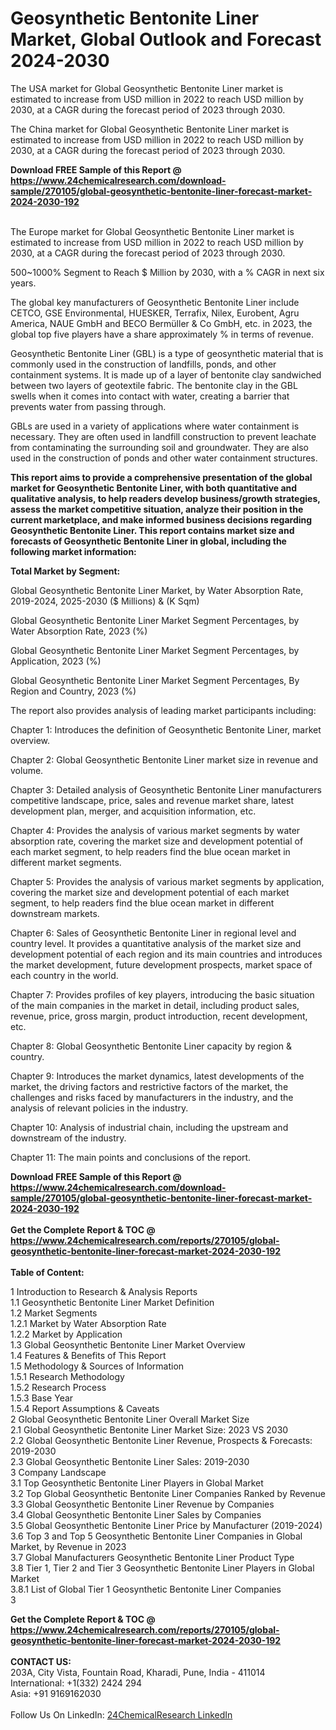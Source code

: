 <h1>Geosynthetic Bentonite Liner Market, Global Outlook and Forecast 2024-2030</h1><p>The USA market for Global Geosynthetic Bentonite Liner market is estimated to increase from USD million in 2022 to reach USD million by 2030, at a CAGR during the forecast period of 2023 through 2030.</p><p>
</p><p>The China market for Global Geosynthetic Bentonite Liner market is estimated to increase from USD million in 2022 to reach USD million by 2030, at a CAGR during the forecast period of 2023 through 2030.</p><div><b>Download FREE Sample of this Report @ 
            <a href="https://www.24chemicalresearch.com/download-sample/270105/global-geosynthetic-bentonite-liner-forecast-market-2024-2030-192">
            https://www.24chemicalresearch.com/download-sample/270105/global-geosynthetic-bentonite-liner-forecast-market-2024-2030-192</a></b></div><br><p>
</p><p>The Europe market for Global Geosynthetic Bentonite Liner market is estimated to increase from USD million in 2022 to reach USD million by 2030, at a CAGR during the forecast period of 2023 through 2030.</p><p>
500~1000% Segment to Reach $ Million by 2030, with a % CAGR in next six years.</p><p>
The global key manufacturers of Geosynthetic Bentonite Liner include CETCO, GSE Environmental, HUESKER, Terrafix, Nilex, Eurobent, Agru America, NAUE GmbH and BECO Bermüller &amp; Co GmbH, etc. in 2023, the global top five players have a share approximately % in terms of revenue.</p><p>
Geosynthetic Bentonite Liner (GBL) is a type of geosynthetic material that is commonly used in the construction of landfills, ponds, and other containment systems. It is made up of a layer of bentonite clay sandwiched between two layers of geotextile fabric. The bentonite clay in the GBL swells when it comes into contact with water, creating a barrier that prevents water from passing through.</p><p>
</p><p>
GBLs are used in a variety of applications where water containment is necessary. They are often used in landfill construction to prevent leachate from contaminating the surrounding soil and groundwater. They are also used in the construction of ponds and other water containment structures.</p><p>
<strong>This report aims to provide a comprehensive presentation of the global market for Geosynthetic Bentonite Liner, with both quantitative and qualitative analysis, to help readers develop business/growth strategies, assess the market competitive situation, analyze their position in the current marketplace, and make informed business decisions regarding Geosynthetic Bentonite Liner. This report contains market size and forecasts of Geosynthetic Bentonite Liner in global, including the following market information:</strong></p><p>
</p><p>
<strong>Total Market by Segment:</strong></p><p>
Global Geosynthetic Bentonite Liner Market, by Water Absorption Rate, 2019-2024, 2025-2030 ($ Millions) &amp; (K Sqm)</p><p>
Global Geosynthetic Bentonite Liner Market Segment Percentages, by Water Absorption Rate, 2023 (%)</p><p>
</p><p>
Global Geosynthetic Bentonite Liner Market Segment Percentages, by Application, 2023 (%)</p><p>
</p><p>
Global Geosynthetic Bentonite Liner Market Segment Percentages, By Region and Country, 2023 (%)</p><p>
</p><p>
The report also provides analysis of leading market participants including:</p><p>
</p><p>
</p><p>
Chapter 1: Introduces the definition of Geosynthetic Bentonite Liner, market overview.</p><p>
Chapter 2: Global Geosynthetic Bentonite Liner market size in revenue and volume.</p><p>
Chapter 3: Detailed analysis of Geosynthetic Bentonite Liner manufacturers competitive landscape, price, sales and revenue market share, latest development plan, merger, and acquisition information, etc.</p><p>
Chapter 4: Provides the analysis of various market segments by water absorption rate, covering the market size and development potential of each market segment, to help readers find the blue ocean market in different market segments.</p><p>
Chapter 5: Provides the analysis of various market segments by application, covering the market size and development potential of each market segment, to help readers find the blue ocean market in different downstream markets.</p><p>
Chapter 6: Sales of Geosynthetic Bentonite Liner in regional level and country level. It provides a quantitative analysis of the market size and development potential of each region and its main countries and introduces the market development, future development prospects, market space of each country in the world.</p><p>
Chapter 7: Provides profiles of key players, introducing the basic situation of the main companies in the market in detail, including product sales, revenue, price, gross margin, product introduction, recent development, etc.</p><p>
Chapter 8: Global Geosynthetic Bentonite Liner capacity by region &amp; country.</p><p>
Chapter 9: Introduces the market dynamics, latest developments of the market, the driving factors and restrictive factors of the market, the challenges and risks faced by manufacturers in the industry, and the analysis of relevant policies in the industry.</p><p>
Chapter 10: Analysis of industrial chain, including the upstream and downstream of the industry.</p><p>
Chapter 11: The main points and conclusions of the report.</p><div><b>Download FREE Sample of this Report @ 
            <a href="https://www.24chemicalresearch.com/download-sample/270105/global-geosynthetic-bentonite-liner-forecast-market-2024-2030-192">
            https://www.24chemicalresearch.com/download-sample/270105/global-geosynthetic-bentonite-liner-forecast-market-2024-2030-192</a></b></div><br><div><b>Get the Complete Report & TOC @ 
            <a href="https://www.24chemicalresearch.com/reports/270105/global-geosynthetic-bentonite-liner-forecast-market-2024-2030-192">
            https://www.24chemicalresearch.com/reports/270105/global-geosynthetic-bentonite-liner-forecast-market-2024-2030-192</a></b></div><br>
            <b>Table of Content:</b><p>1 Introduction to Research & Analysis Reports<br />
    1.1 Geosynthetic Bentonite Liner Market Definition<br />
    1.2 Market Segments<br />
        1.2.1 Market by Water Absorption Rate<br />
        1.2.2 Market by Application<br />
    1.3 Global Geosynthetic Bentonite Liner Market Overview<br />
    1.4 Features & Benefits of This Report<br />
    1.5 Methodology & Sources of Information<br />
        1.5.1 Research Methodology<br />
        1.5.2 Research Process<br />
        1.5.3 Base Year<br />
        1.5.4 Report Assumptions & Caveats<br />
2 Global Geosynthetic Bentonite Liner Overall Market Size<br />
    2.1 Global Geosynthetic Bentonite Liner Market Size: 2023 VS 2030<br />
    2.2 Global Geosynthetic Bentonite Liner Revenue, Prospects & Forecasts: 2019-2030<br />
    2.3 Global Geosynthetic Bentonite Liner Sales: 2019-2030<br />
3 Company Landscape<br />
    3.1 Top Geosynthetic Bentonite Liner Players in Global Market<br />
    3.2 Top Global Geosynthetic Bentonite Liner Companies Ranked by Revenue<br />
    3.3 Global Geosynthetic Bentonite Liner Revenue by Companies<br />
    3.4 Global Geosynthetic Bentonite Liner Sales by Companies<br />
    3.5 Global Geosynthetic Bentonite Liner Price by Manufacturer (2019-2024)<br />
    3.6 Top 3 and Top 5 Geosynthetic Bentonite Liner Companies in Global Market, by Revenue in 2023<br />
    3.7 Global Manufacturers Geosynthetic Bentonite Liner Product Type<br />
    3.8 Tier 1, Tier 2 and Tier 3 Geosynthetic Bentonite Liner Players in Global Market<br />
        3.8.1 List of Global Tier 1 Geosynthetic Bentonite Liner Companies<br />
        3</p><div><b>Get the Complete Report & TOC @ 
            <a href="https://www.24chemicalresearch.com/reports/270105/global-geosynthetic-bentonite-liner-forecast-market-2024-2030-192">
            https://www.24chemicalresearch.com/reports/270105/global-geosynthetic-bentonite-liner-forecast-market-2024-2030-192</a></b></div><br><b>CONTACT US:</b><br>
            203A, City Vista, Fountain Road, Kharadi, Pune, India - 411014<br>
            International: +1(332) 2424 294<br>
            Asia: +91 9169162030 <br><br>
            Follow Us On LinkedIn: <a href="https://www.linkedin.com/company/24chemicalresearch/">24ChemicalResearch LinkedIn</a>